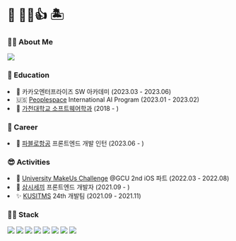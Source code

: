 # 🌴 👋😀👍 🏝
### 🙋‍♂️ About Me
<a href="https://quaint-catsup-1e2.notion.site/500c2f7cd418408ebb6116505e0ce104"><img src="https://img.shields.io/badge/Notion-000000?style=for-the-badge&logo=notion&logoColor=white"/></a>

### 🏫 Education
  <li>🍫 카카오엔터프라이즈 SW 아카데미 (2023.03 - 2023.06)</li>
  <li>🇺🇸 <a href="https://peoplespace.us/">Peoplespace</a> International AI Program (2023.01 - 2023.02)</li>
  <li>🏫 <a href="https://sw.gachon.ac.kr/cms/">가천대학교 소프트웨어학과</a> (2018 - )</li>

### 💼 Career
  <li>🚁 <a href="https://pabloair.com/main/main.html">파블로항공</a> 프론트엔드 개발 인턴 (2023.06 - )</li>

### 😎 Activities
  <li>📱 <a href="https://www.makeus.in/umc">University MakeUs Challenge</a> @GCU 2nd iOS 파트 (2022.03 - 2022.08)</li>
  <li>🍚 <a href="https://github.com/samshiSekki">삼시세끼</a> 프론트엔드 개발자 (2021.09 - )</li>
  <li>✨ <a href="https://cafe.naver.com/kusitms">KUSITMS</a> 24th 개발팀 (2021.09 - 2021.11)</li>
  
### 👨‍💻 Stack
<img src="https://img.shields.io/badge/HTML5-E34F26?style=flat-square&logo=HTML5&logoColor=white"/></a>
<img src="https://img.shields.io/badge/CSS3-1572B6?style=flat-square&logo=CSS3&logoColor=white"/></a>
<img src="https://img.shields.io/badge/JavaScript-F7DF1E?style=flat-square&logo=JavaScript&logoColor=white"/></a>
<img src="https://img.shields.io/badge/TypeScript-3178C6?style=flat-square&logo=TypeScript&logoColor=white"/></a>
<img src="https://img.shields.io/badge/React-61DAFB?style=flat-square&logo=React&logoColor=white"/></a>
<img src="https://img.shields.io/badge/Vue-4FC08D?style=flat-square&logo=Vue.js&logoColor=white"/></a>
<img src="https://img.shields.io/badge/react_native-%2320232a.svg?style=flat-square&logo=react&logoColor=%2361DAFB"/></a>
<img src="https://img.shields.io/badge/Swift-F05138?style=flat-square&logo=Swift&logoColor=white"/></a>
